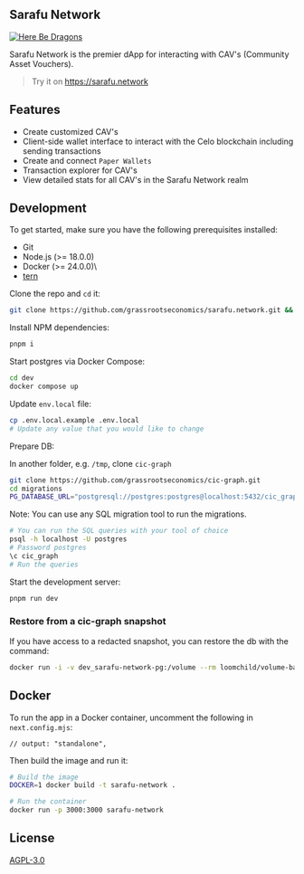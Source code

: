 ## Sarafu Network

[![Here Be Dragons](https://img.shields.io/badge/Here%20be%20Dragons-%F0%9F%90%89-success&color=white&)](https://en.wikipedia.org/wiki/Here_be_dragons)

Sarafu Network is the premier dApp for interacting with CAV's (Community Asset Vouchers).

> Try it on https://sarafu.network

## Features

- Create customized CAV's
- Client-side wallet interface to interact with the Celo blockchain including sending transactions
- Create and connect `Paper Wallets`
- Transaction explorer for CAV's
- View detailed stats for all CAV's in the Sarafu Network realm

## Development

To get started, make sure you have the following prerequisites installed:

- Git
- Node.js (>= 18.0.0)
- Docker (>= 24.0.0)\
- [tern](https://github.com/jackc/tern)

Clone the repo and `cd` it:

```bash
git clone https://github.com/grassrootseconomics/sarafu.network.git && cd sarafu.network
```

Install NPM dependencies:

```bash
pnpm i
```

Start postgres via Docker Compose:

```bash
cd dev
docker compose up
```

Update `env.local` file:

```bash
cp .env.local.example .env.local
# Update any value that you would like to change
```

Prepare DB:

In another folder, e.g. `/tmp`, clone `cic-graph`

```bash
git clone https://github.com/grassrootseconomics/cic-graph.git
cd migrations
PG_DATABASE_URL="postgresql://postgres:postgres@localhost:5432/cic_graph" tern migrate
```

Note: You can use any SQL migration tool to run the migrations.

```bash
# You can run the SQL queries with your tool of choice
psql -h localhost -U postgres
# Password postgres
\c cic_graph
# Run the queries
```

Start the development server:

```bash
pnpm run dev
```

### Restore from a cic-graph snapshot

If you have access to a redacted snapshot, you can restore the db with the command:

```bash
docker run -i -v dev_sarafu-network-pg:/volume --rm loomchild/volume-backup restore < graph.tar.bz2
```

## Docker

To run the app in a Docker container, uncomment the following in `next.config.mjs`:

```
// output: "standalone",
```

Then build the image and run it:

```bash
# Build the image
DOCKER=1 docker build -t sarafu-network .
```

```bash
# Run the container
docker run -p 3000:3000 sarafu-network
```

## License

[AGPL-3.0](LICENSE)
